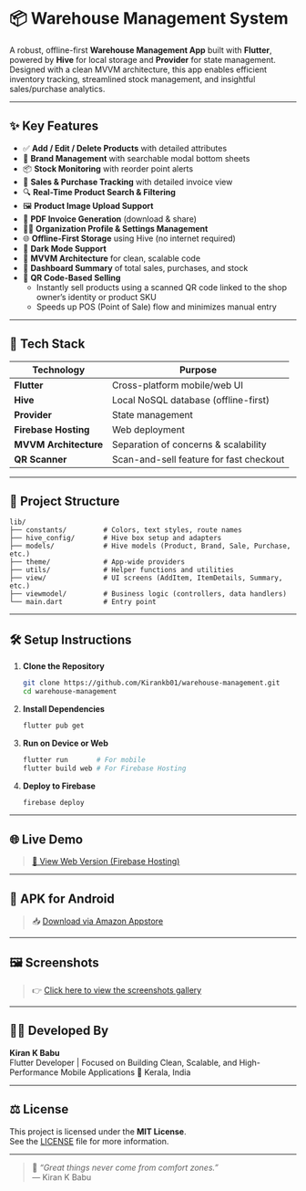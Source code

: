 
# 📦 Warehouse Management System

A robust, offline-first **Warehouse Management App** built with **Flutter**, powered by **Hive** for local storage and **Provider** for state management. Designed with a clean MVVM architecture, this app enables efficient inventory tracking, streamlined stock management, and insightful sales/purchase analytics.

---

## ✨ Key Features

- ✅ **Add / Edit / Delete Products** with detailed attributes
- 🧠 **Brand Management** with searchable modal bottom sheets
- 📦 **Stock Monitoring** with reorder point alerts
- 🧾 **Sales & Purchase Tracking** with detailed invoice view
- 🔍 **Real-Time Product Search & Filtering**
- 🖼️ **Product Image Upload Support**
- 📄 **PDF Invoice Generation** (download & share)
- 🧑‍💼 **Organization Profile & Settings Management**
- 🌐 **Offline-First Storage** using Hive (no internet required)
- 🌙 **Dark Mode Support**
- 🧊 **MVVM Architecture** for clean, scalable code
- 🧾 **Dashboard Summary** of total sales, purchases, and stock
- 📲 **QR Code-Based Selling**
    - Instantly sell products using a scanned QR code linked to the shop owner’s identity or product SKU
    - Speeds up POS (Point of Sale) flow and minimizes manual entry

---

## 🧱 Tech Stack

| Technology          | Purpose                                 |
|---------------------|------------------------------------------|
| **Flutter**         | Cross-platform mobile/web UI             |
| **Hive**            | Local NoSQL database (offline-first)     |
| **Provider**        | State management                         |
| **Firebase Hosting**| Web deployment                           |
| **MVVM Architecture**| Separation of concerns & scalability    |
| **QR Scanner**      | Scan-and-sell feature for fast checkout  |

---

## 📂 Project Structure

```
lib/
├── constants/         # Colors, text styles, route names
├── hive_config/       # Hive box setup and adapters
├── models/            # Hive models (Product, Brand, Sale, Purchase, etc.)
├── theme/             # App-wide providers
├── utils/             # Helper functions and utilities
├── view/              # UI screens (AddItem, ItemDetails, Summary, etc.)
├── viewmodel/         # Business logic (controllers, data handlers)
└── main.dart          # Entry point
```

---

## 🛠️ Setup Instructions

1. **Clone the Repository**
   ```bash
   git clone https://github.com/Kirankb01/warehouse-management.git
   cd warehouse-management
   ```

2. **Install Dependencies**
   ```bash
   flutter pub get
   ```

3. **Run on Device or Web**
   ```bash
   flutter run       # For mobile
   flutter build web # For Firebase Hosting
   ```

4. **Deploy to Firebase**
   ```bash
   firebase deploy
   ```

---

## 🌐 Live Demo

> [🔗 View Web Version (Firebase Hosting)](https://warehousemanagement-20658.web.app)

---

## 📱 APK for Android

> 📥 [Download via Amazon Appstore](https://www.amazon.com/dp/B0FJ75D6XK) 

---
## 🖼️ Screenshots

> 👉 [Click here to view the screenshots gallery](docs/screenshots.html)

---

## 👨‍💻 Developed By

**Kiran K Babu**  
Flutter Developer | Focused on Building Clean, Scalable, and High-Performance Mobile Applications
📍 Kerala, India

---

## ⚖️ License

This project is licensed under the **MIT License**.  
See the [LICENSE](LICENSE) file for more information.

---

> 📌 _“Great things never come from comfort zones.”_  
> — Kiran K Babu
